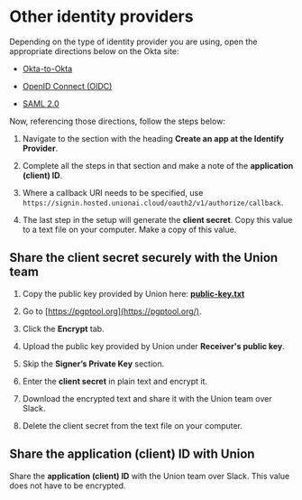 # Other identity providers

Depending on the type of identity provider you are using, open the appropriate directions below on the Okta site:

* [Okta-to-Okta](https://developer.okta.com/docs/guides/add-an-external-idp/oktatookta/main/)

* [OpenID Connect (OIDC)](https://developer.okta.com/docs/guides/add-an-external-idp/openidconnect/main/)

* [SAML 2.0](https://developer.okta.com/docs/guides/add-an-external-idp/saml2/main/)

Now, referencing those directions, follow the steps below:

1. Navigate to the section with the heading **Create an app at the Identify Provider**.

1. Complete all the steps in that section and make a note of the **application (client) ID**.

1. Where a callback URI needs to be specified, use `https://signin.hosted.unionai.cloud/oauth2/v1/authorize/callback`.

1. The last step in the setup will generate the **client secret**. Copy this value to a text file on your computer.
   Make a copy of this value.

## Share the client secret securely with the Union team

1. Copy the public key provided by Union here: [**public-key.txt**](/_static/public/public-key.txt)

1. Go to [https://pgptool.org](https://pgptool.org/).

1. Click the **Encrypt** tab.

1. Upload the public key provided by Union under **Receiver's public key**.

1. Skip the **Signer’s Private Key** section.

1. Enter the **client secret** in plain text and encrypt it.

1. Download the encrypted text and share it with the Union team over Slack.

1. Delete the client secret from the text file on your computer.

## Share the application (client) ID with Union

Share the **application (client) ID** with the Union team over Slack.
This value does not have to be encrypted.
